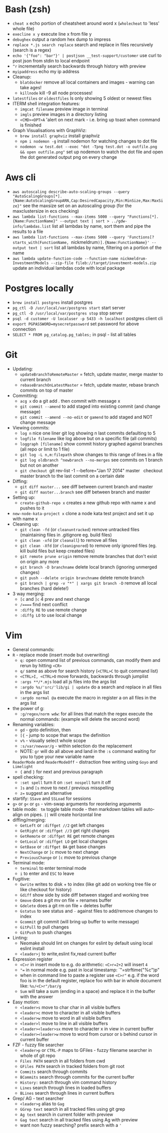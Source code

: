 # Bash (zsh)

 * `cheat x` echo portion of cheatsheet around word x (`wholecheat` to 'less' whole file)
 * `execline x y` execute line x from file y
 * `debughex` output a random hex dump to impress
 * `replace *.js search replace` search and replace in files recursively (search is a regex)
 * `echo '{"foo": "bar"}' | postjson __test-support/customer` use curl to post json from stdin to local endpoint
 * `^r` incrementally search backwards through history with preview
 * `myipaddress` echo my ip address
 * Cleanup:
   * `blatdocker` remove all local containers and images - warning can take ages!
   * `killnode` kill -9 all node processes!
 * `latestfiles` or `oldestfiles` ls only showing 5 oldest or newest files
 * ITERM shell integration features:
   * `imgcat filename` preview image in terminal
   * `imgls` preview images in a directory listing
   * `<CMD><OPT>A` 'alert on next mark - i.e. bring up toast when command is finished
 * Graph Visualisations with GraphViz:
   * `brew install graphviz` install graphviz
   * `npm i nodemon -g` install nodemon for watching changes to dot file
   * `nodemon -w test.dot --exec "dot -Tpng test.dot -o outfile.png && open outfile.png"` set up nodemon to watch the dot file and open the dot generated output png on every change

# Aws cli

 * `aws autoscaling describe-auto-scaling-groups --query "AutoScalingGroups[*].{Name:AutoScalingGroupARN,Cap:DesiredCapacity,Min:MinSize,Max:MaxSize}"` see the maxsize set on an autoscaling group (for the maxclustersize in ecs checking)
 * `aws lambda list-functions --max-items 5000 --query "Functions[*].{Name:FunctionName}" --output text | sort > ../gdw-info/lambdas.list` list all lambdas by name, sort them and pipe the results to a file
 * `aws lambda list-functions --max-items 5000 --query 'Functions[?starts_with(FunctionName, `nickmeldrum`)].{Name:FunctionName}' --output text | sort` list all lambdas by name, filtering on a portion of the name
 * `aws lambda update-function-code --function-name nickmeldrum-InvestmentModels --zip-file fileb://target/investment-models.zip` update an individual lambdas code with local package

# Postgres locally

 * `brew install postgres` install postgres
 * `pg_ctl -D /usr/local/var/postgres start` start server
 * `pg_ctl -D /usr/local/var/postgres stop` stop server
 * `psql -d customer -U localuser -p 5433 -h localhost` postgres client cli
 * `export PGPASSWORD=mysecretpassword` set password for above connection
 * `SELECT * FROM pg_catalog.pg_tables;` in psql - list all tables

# Git

 * Updating:
   * `updateBranchToRemoteMaster` = fetch, update master, merge master to current branch
   * `rebaseBranchOnLatestMaster` = fetch, update master, rebase branch commits on top of master
 * Committing:
   * `acg x` do a git add . then commit with message x
   * `git commit --amend` to add staged into existing commit (and change message)
   * `git commit --amend --no-edit` or `gamend` to add staged and NOT change message
 * Viewing commits:
   * `log n` nice one liner git log showing n last commits defaulting to 5
   * `logfile filename` like log above but on a specific file (all commits)
   * `loggraph [filename]` show commit history graphed against branches (all repo or limit to 1 file)
   * `git log -L n,m:filepath` show changes to this range of lines in a file
   * `git log oldbranch ^newbranch --no-merges` see commits on 1 branch but not on another
   * `git checkout `git rev-list -1 --before="Jan 17 2014" master` ` checkout master branch to the last commit on a certain date
 * Diffing:
   * `git diff master...` see diff between current branch and master
   * `git diff master...branch` see diff between branch and master
 * Setting up:
   * `create-github-repo x` creates a new github repo with name x and pushes to it
 * `new-node-kata-project x` clone a node kata test project and set it up with name x
 * Cleaning up:
   * `git clean -fd` (or `cleanuntracked`) remove untracked files (maintaining files in .gitignore eg. build files)
   * `git clean -xfd` (or `cleanall`) to remove all files
   * `git clean -Xfd` (or `cleanignored`) to remove only ignored files (eg. kill build files but keep created files)
   * `git remote prune origin` remove remote branches that don't exist on origin any more
   * `git branch -D branchname` delete local branch (ignoring unmerged changes)
   * `git push --delete origin branchname` delete remote branch
   * `git branch | grep -v "*" | xargs git branch -D` remove all local branches (hard delete!)
 * 3 way merging:
   * `[c` and `]c` 4 prev and next change
   * `/====` find next conflict
   * `:diffg RE` to use remote change
   * `:diffg LO` to use local change

# Vim

 * General commands:
 * `R` - replace mode (insert mode but overwriting)
   * `q:` open command list of previous commands, can modify them and rerun by hitting `<CR>`
   * `q/` same as above for search history (`<CTRL>C` to quit command list)
   * `<CTRL>I, <CTRL>O` move forwards, backwards through jumplist
   * `:args **/*.mjs` load all js files into the args list
   * `:argdo %s/'src/'lib/gi | update` do a search and replace in all files in the args list
   * `:argdo normal @a` execute the macro in register a on all files in the args list
 * the power of g:
   * `:g/regex/norm wdw`: for all lines that match the regex execute the normal commands: (example will delete the second word)
 * Renaming variables:
   * `gd` - goto definition, then
   * `[{` - jump to scope that wraps the definition
   * `v%` - visually select whole scope
   * `:s/var/newvar/g` - within selection do the replacement
   * NOTE: `gr` will do all above and land in the `:s` command waiting for you to type your new variable name
 * `ReaderMode` and `ReaderModeOff` - distraction free writing using `Goyo` and `Limelight`
   * `{` and `}` for next and previous paragraph
 * spell checking:
   * `:set spell` turn it on `:set nospell` turn it off
   * `]s` and `[s` move to next / previous misspelling
   * `z=` suggest an alternative
 * startify: `SSave` and `SSLoad` for sessions
 * `g>` or `g<` or `gs` - vim-swap arguments for reordering arguments
 * table mode: ` tm` toggle table mode - then markdown tables will auto-align on pipes. `||` will create horizontal line
 * diffing/merging:
   * `GetLeft` or `:diffget //2` get left changes
   * `GetRight` or `:diffget //3` get right changes
   * `GetRemote` or `:diffget RE` get remote changes
   * `GetLocal` or `:diffget LO` get local changes
   * `GetBase` or `:diffget BA` get base changes
   * `NextChange` or `]c` move to next change
   * `PreviousChange` or `[c` move to previous change
 * Terminal mode:
   * `terminal` to enter terminal mode
   * `i` to enter and `ESC` to leave
 * Fugitive:
   * `Gwrite` writes to disk + to index (like git add on working tree file or like checkout for history)
   * `Gdiff` show side by side diff between staged and working tree
   * `Gmove` does a git mv on file + renames buffer
   * `Gdelete` does a git rm on file + deletes buffer
   * `Gstatus` to see status and `-` against files to add/remove changes to index
   * `Gcommit` git commit (will bring up buffer to write message)
   * `GitPull` to pull changes
   * `GitPush` to push changes
 * Linting:
   * Neomake should lint on changes for eslint by default using local eslint install
   *  `<leader>j` to write,eslint fix,read current buffer
 * Expression register
   * `<C>r` in insert mode to e.g. do arithmetic: `<C>r=2+2` will insert `4`
   * `"=` in normal mode e.g. past in local timestamp: `"=strftime("%c")<CR>p"
   * when in command line to paste a register use `<C>r"` e.g. if the word foo is in the default register, replace foo with bar in whole document like: `%s/<C>r"/bar/g`
   * `Sum` will take a sum (ending in a space) and replace it in the buffer with the answer
 * Easy motion:
   * `<leader>s` move to char char in all visible buffers
   * `<leader>c` move to character in all visible buffers
   * `<leader>w` move to word in all visible buffers
   * `<leader>l` move to line in all visible buffers
   * `<leader><leader>sx` move to character x in view in current buffer
   * `<leader><leader>w` move to word from cursor or `b` behind cursor in current buffer
 * FZF - fuzzy file searcher
   * `<leader>p` or `CTRL-P` maps to GFiles - fuzzy filename searcher in whole of git repo
   * `Files PATH` search in all folders from cwd
   * `GFiles PATH` search in tracked folders from git root
   * `Commits` search through commits
   * `BCommits` search through commits for the current buffer
   * `History:` search through vim command history
   * `Lines` search through lines in loaded buffers
   * `BLines` search through lines in current buffers
 * Grep/ AG - text searcher
   * `<leader>g` alias to `Gag`
   * `GGrep text` search in all tracked files using git grep
   * `Ag text` search in current folder with preview
   * `Gag text` search in all tracked files using Ag with preview
   * want non fuzzy searching? prefix search with a `'`

